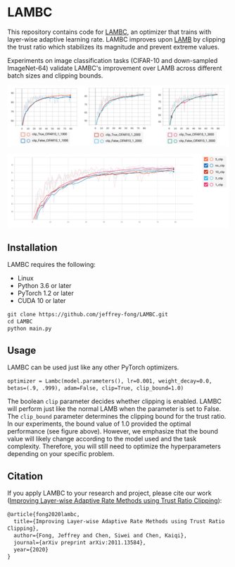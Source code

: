 # LAMBC

This repository contains code for [LAMBC](https://arxiv.org/abs/2011.13584), an optimizer that trains with layer-wise adaptive learning rate. LAMBC improves upon [LAMB](https://arxiv.org/abs/1904.00962) by clipping the trust ratio which stabilizes its magnitude and prevent extreme values.

Experiments on image classification tasks (CIFAR-10 and down-sampled ImageNet-64) validate LAMBC's improvement over LAMB across different batch sizes and clipping bounds.

![batch size](batch_size.png)

![clip bound](clip_bound.png)


## Installation

LAMBC requires the following:
* Linux
* Python 3.6 or later
* PyTorch 1.2 or later
* CUDA 10 or later

```
git clone https://github.com/jeffrey-fong/LAMBC.git
cd LAMBC
python main.py
```

## Usage

LAMBC can be used just like any other PyTorch optimizers.

```
optimizer = Lambc(model.parameters(), lr=0.001, weight_decay=0.0, betas=(.9, .999), adam=False, clip=True, clip_bound=1.0)
```

The boolean `clip` parameter decides whether clipping is enabled. LAMBC will perform just like the normal LAMB when the parameter is set to False. The `clip_bound` parameter determines the clipping bound for the trust ratio. In our experiments, the bound value of 1.0 provided the optimal performance (see figure above). However, we emphasize that the bound value will likely change according to the model used and the task complexity. Therefore, you will still need to optimize the hyperparameters depending on your specific problem.

## Citation

If you apply LAMBC to your research and project, please cite our work ([Improving Layer-wise Adaptive Rate Methods using Trust Ratio Clipping](https://arxiv.org/abs/2011.13584)):

```
@article{fong2020lambc,
  title={Improving Layer-wise Adaptive Rate Methods using Trust Ratio Clipping},
  author={Fong, Jeffrey and Chen, Siwei and Chen, Kaiqi},
  journal={arXiv preprint arXiv:2011.13584},
  year={2020}
}
```
